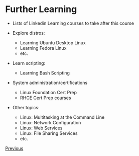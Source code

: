 # Further Learning
* Lists of Linkedin Learning courses to take after this course

* Explore distros:
    * Learning Ubuntu Desktop Linux
    * Learning Fedora Linux
    * etc.
* Learn scripting:
    * Learning Bash Scripting
* System administration/certifications
    * Linux Foundation Cert Prep
    * RHCE Cert Prep courses
* Other topics:
    * Linux: Multitasking at the Command Line
    * Linux: Network Configuration
    * Linux: Web Services
    * Linux: File Sharing Services
    * etc.

[Previous](install_update_using_pckgmngr.md)
